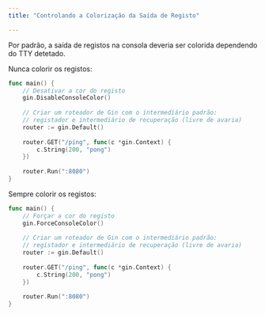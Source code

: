 ```yaml
---
title: "Controlando a Colorização da Saída de Registo"

---
```


Por padrão, a saída de registos na consola deveria ser colorida dependendo do TTY detetado.

Nunca colorir os registos:

```go
func main() {
    // Desativar a cor do registo
    gin.DisableConsoleColor()
    
    // Criar um roteador de Gin com o intermediário padrão:
    // registador e intermediário de recuperação (livre de avaria)
    router := gin.Default()
    
    router.GET("/ping", func(c *gin.Context) {
        c.String(200, "pong")
    })
    
    router.Run(":8080")
}
```

Sempre colorir os registos:

```go
func main() {
    // Forçar a cor do registo
    gin.ForceConsoleColor()
    
    // Criar um roteador de Gin com o intermediário padrão:
    // registador e intermediário de recuperação (livre de avaria)
    router := gin.Default()
    
    router.GET("/ping", func(c *gin.Context) {
        c.String(200, "pong")
    })
    
    router.Run(":8080")
}
```
